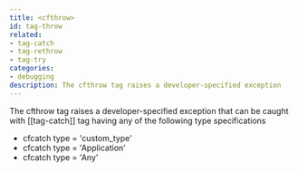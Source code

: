 ```yaml
---
title: <cfthrow>
id: tag-throw
related:
- tag-catch
- tag-rethrow
- tag-try
categories:
- debugging
description: The cfthrow tag raises a developer-specified exception
---
```


The cfthrow tag raises a developer-specified exception that can be caught with [[tag-catch]] tag
having any of the following type specifications 

- cfcatch type = 'custom_type'
-  cfcatch type = 'Application'
-  cfcatch type = 'Any'
